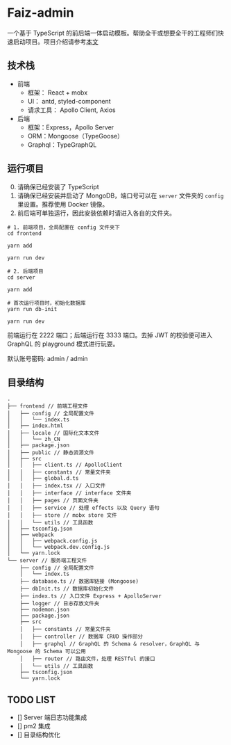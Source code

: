 # Faiz-admin

一个基于 TypeScript 的前后端一体启动模板。帮助全干或想要全干的工程师们快速启动项目。项目介绍请参考[本文](https://konata9.github.io/views/2020/%E5%85%A8%E5%B9%B2%E5%B7%A5%E7%A8%8B%E5%B8%88%E7%9A%84%E8%87%AA%E6%88%91%E4%BF%AE%E5%85%BB%20%E5%89%8D%E5%90%8E%E7%AB%AF%E4%B8%80%E4%BD%93%E7%9A%84%E5%90%AF%E5%8A%A8%E6%A8%A1%E6%9D%BF.html)

## 技术栈

- 前端
  - 框架： React + mobx
  - UI： antd, styled-component
  - 请求工具： Apollo Client, Axios
- 后端
  - 框架：Express，Apollo Server
  - ORM：Mongoose（TypeGoose）
  - Graphql：TypeGraphQL

## 运行项目

0. 请确保已经安装了 TypeScript
1. 请确保已经安装并启动了 MongoDB，端口号可以在 `server` 文件夹的 `config` 里设置。推荐使用 Docker 镜像。
2. 前后端可单独运行，因此安装依赖时请进入各自的文件夹。

```shell
# 1. 前端项目，全局配置在 config 文件夹下
cd frontend

yarn add

yarn run dev

# 2. 后端项目
cd server

yarn add

# 首次运行项目时，初始化数据库
yarn run db-init

yarn run dev
```

前端运行在 2222 端口；后端运行在 3333 端口。去掉 JWT 的校验便可进入 GraphQL 的 playground 模式进行玩耍。

默认账号密码: admin / admin

## 目录结构

```
.
├── frontend // 前端工程文件
│   ├── config // 全局配置文件
│   │   └── index.ts
│   ├── index.html
│   ├── locale // 国际化文本文件
│   │   └── zh_CN
│   ├── package.json
│   ├── public // 静态资源文件
│   ├── src
│   │   ├── client.ts // ApolloClient 
│   │   ├── constants // 常量文件夹
│   │   ├── global.d.ts
│   │   ├── index.tsx // 入口文件
│   │   ├── interface // interface 文件夹
│   │   ├── pages // 页面文件夹
│   │   ├── service // 处理 effects 以及 Query 语句
│   │   ├── store // mobx store 文件
│   │   └── utils // 工具函数
│   ├── tsconfig.json
│   ├── webpack
│   │   ├── webpack.config.js
│   │   └── webpack.dev.config.js
│   └── yarn.lock
└── server // 服务端工程文件
    ├── config // 全局配置文件
    │   └── index.ts
    ├── database.ts // 数据库链接 (Mongoose)
    ├── dbInit.ts // 数据库初始化文件
    ├── index.ts // 入口文件 Express + ApolloServer
    ├── logger // 日志存放文件夹
    ├── nodemon.json
    ├── package.json
    ├── src
    │   ├── constants // 常量文件夹
    │   ├── controller // 数据库 CRUD 操作部分
    │   ├── graphql // GraphQL 的 Schema & resolver，GraphQL 与 Mongoose 的 Schema 可以公用
    │   ├── router // 路由文件，处理 RESTful 的接口
    │   └── utils // 工具函数
    ├── tsconfig.json
    └── yarn.lock
```

## TODO LIST

- [] Server 端日志功能集成
- [] pm2 集成
- [] 目录结构优化